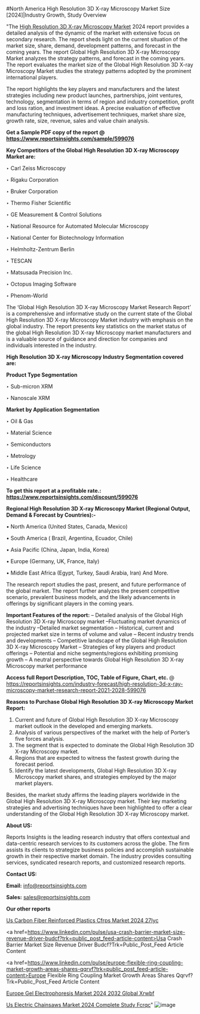 #North America High Resolution 3D X-ray Microscopy Market Size [2024]|Industry Growth, Study Overview

"The <a href=https://www.reportsinsights.com/sample/599076>High Resolution 3D X-ray Microscopy Market</a> 2024 report provides a detailed analysis of the dynamic of the market with extensive focus on secondary research. The report sheds light on the current situation of the market size, share, demand, development patterns, and forecast in the coming years. The report Global High Resolution 3D X-ray Microscopy Market analyzes the strategy patterns, and forecast in the coming years. The report evaluates the market size of the Global High Resolution 3D X-ray Microscopy Market studies the strategy patterns adopted by the prominent international players.

The report highlights the key players and manufacturers and the latest strategies including new product launches, partnerships, joint ventures, technology, segmentation in terms of region and industry competition, profit and loss ration, and investment ideas. A precise evaluation of effective manufacturing techniques, advertisement techniques, market share size, growth rate, size, revenue, sales and value chain analysis.

<strong>Get a Sample PDF copy of the report @ <a href=https://www.reportsinsights.com/sample/599076 style=color:#0000ff;>https://www.reportsinsights.com/sample/599076</a></strong>

<strong>Key Competitors of the Global High Resolution 3D X-ray Microscopy Market are:</strong>

‣ Carl Zeiss Microscopy

‣ Rigaku Corporation

‣ Bruker Corporation

‣ Thermo Fisher Scientific

‣ GE Measurement & Control Solutions

‣ National Resource for Automated Molecular Microscopy

‣ National Center for Biotechnology Information

‣ Helmholtz-Zentrum Berlin

‣ TESCAN

‣ Matsusada Precision Inc.

‣ Octopus Imaging Software

‣ Phenom-World

The ‘Global High Resolution 3D X-ray Microscopy Market Research Report’ is a comprehensive and informative study on the current state of the Global High Resolution 3D X-ray Microscopy Market industry with emphasis on the global industry. The report presents key statistics on the market status of the global High Resolution 3D X-ray Microscopy market manufacturers and is a valuable source of guidance and direction for companies and individuals interested in the industry.

<strong>High Resolution 3D X-ray Microscopy Industry Segmentation covered are:</strong>

<strong>Product Type Segmentation</strong>

‣ Sub-micron XRM

‣ Nanoscale XRM

<strong>Market by Application Segmentation</strong>

‣ Oil & Gas

‣ Material Science

‣ Semiconductors

‣ Metrology

‣ Life Science

‣ Healthcare

<strong>To get this report at a profitable rate.: <a href=https://www.reportsinsights.com/discount/599076 style=color:#0000ff;>https://www.reportsinsights.com/discount/599076</a></strong>

<strong>Regional High Resolution 3D X-ray Microscopy Market (Regional Output, Demand &amp; Forecast by Countries):-</strong>

• North America (United States, Canada, Mexico)

• South America ( Brazil, Argentina, Ecuador, Chile)

• Asia Pacific (China, Japan, India, Korea)

• Europe (Germany, UK, France, Italy)

• Middle East Africa (Egypt, Turkey, Saudi Arabia, Iran) And More.

The research report studies the past, present, and future performance of the global market. The report further analyzes the present competitive scenario, prevalent business models, and the likely advancements in offerings by significant players in the coming years.

<strong>Important Features of the report:</strong>
– Detailed analysis of the Global High Resolution 3D X-ray Microscopy market
–Fluctuating market dynamics of the industry
–Detailed market segmentation
– Historical, current and projected market size in terms of volume and value
– Recent industry trends and developments
– Competitive landscape of the Global High Resolution 3D X-ray Microscopy Market
– Strategies of key players and product offerings
– Potential and niche segments/regions exhibiting promising growth
– A neutral perspective towards Global High Resolution 3D X-ray Microscopy market performance

<strong>Access full Report Description, TOC, Table of Figure, Chart, etc. </strong>@   <a href=https://reportsinsights.com/industry-forecast/high-resolution-3d-x-ray-microscopy-market-research-report-2021-2028-599076 style=color:#0000ff;>https://reportsinsights.com/industry-forecast/high-resolution-3d-x-ray-microscopy-market-research-report-2021-2028-599076</a>

<strong>Reasons to Purchase Global High Resolution 3D X-ray Microscopy Market Report:</strong>
1. Current and future of Global High Resolution 3D X-ray Microscopy market outlook in the developed and emerging markets.
2. Analysis of various perspectives of the market with the help of Porter’s five forces analysis.
3. The segment that is expected to dominate the Global High Resolution 3D X-ray Microscopy market.
4. Regions that are expected to witness the fastest growth during the forecast period.
5. Identify the latest developments, Global High Resolution 3D X-ray Microscopy market shares, and strategies employed by the major market players.

Besides, the market study affirms the leading players worldwide in the Global High Resolution 3D X-ray Microscopy market. Their key marketing strategies and advertising techniques have been highlighted to offer a clear understanding of the Global High Resolution 3D X-ray Microscopy market.

<strong><strong>About US</strong>:</strong>

Reports Insights is the leading research industry that offers contextual and data-centric research services to its customers across the globe. The firm assists its clients to strategize business policies and accomplish sustainable growth in their respective market domain. The industry provides consulting services, syndicated research reports, and customized research reports.

<strong>Contact US:</strong>

<p class=><b>Email:</b> <a href=mailto:info@reportsinsights.com>info@reportsinsights.com</a></p>
<p class=><b>Sales:</b> <a href=mailto:sales@reportsinsights.com>sales@reportsinsights.com</a></p>

<strong>Our other reports</strong>

<a href=https://www.linkedin.com/pulse/us-carbon-fiber-reinforced-plastics-cfrps-market-2024-27iyc/>Us Carbon Fiber Reinforced Plastics Cfrps Market 2024 27Iyc</a>

<a href=https://www.linkedin.com/pulse/usa-crash-barrier-market-size-revenue-driver-budcf?trk=public_post_feed-article-content>Usa Crash Barrier Market Size Revenue Driver Budcf?Trk=Public_Post_Feed Article Content</a>

<a href=https://www.linkedin.com/pulse/europe-flexible-ring-coupling-market-growth-areas-shares-qqrvf?trk=public_post_feed-article-content>Europe Flexible Ring Coupling Market Growth Areas Shares Qqrvf?Trk=Public_Post_Feed Article Content</a>

<a href=https://www.linkedin.com/pulse/europe-gel-electrophoresis-market-2024-2032-global-xrwbf/>Europe Gel Electrophoresis Market 2024 2032 Global Xrwbf</a>

<a href=https://www.linkedin.com/pulse/us-electric-chainsaws-market-2024-complete-study-fcrqc/>Us Electric Chainsaws Market 2024 Complete Study Fcrqc</a>"
![image](https://github.com/ahaan12367/RIMarket24/assets/158471582/d1df2681-626e-4458-b75c-21a448a8f6af)
